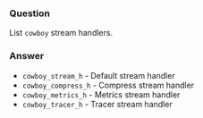### Question
List `cowboy` stream handlers.


### Answer
-   `cowboy_stream_h` - Default stream handler
-   `cowboy_compress_h` - Compress stream handler
-   `cowboy_metrics_h` - Metrics stream handler
-   `cowboy_tracer_h` - Tracer stream handler



